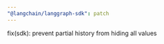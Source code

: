 ```yaml
---
"@langchain/langgraph-sdk": patch
---
```


fix(sdk): prevent partial history from hiding all values
